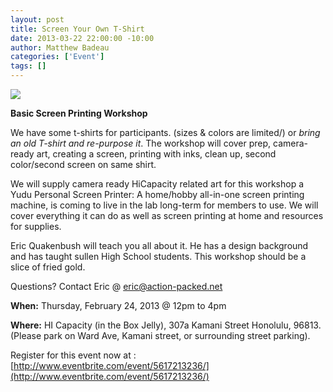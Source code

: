 ```yaml
--- 
layout: post
title: Screen Your Own T-Shirt
date: 2013-03-22 22:00:00 -10:00
author: Matthew Badeau
categories: ['Event']
tags: []
---
```

<meta property="og:image" content="http://imgur.com/dUFcQrm.png"/>

<img src="http://imgur.com/dUFcQrm.png"></img>

__Basic Screen Printing Workshop__

We have some t-shirts for participants. (sizes & colors are limited/) or _bring an old T-shirt and re-purpose it_.
The workshop will cover prep, camera-ready art, creating a screen, printing with inks, clean up, second color/second screen on same shirt.

We will supply camera ready HiCapacity related art for this workshop
a Yudu Personal Screen Printer: A home/hobby all-in-one screen printing machine, is coming to live in the lab long-term for members to use. We will cover everything it can do as well as screen printing at home and resources for supplies.

Eric Quakenbush will teach you all about it. He has a design background and has taught sullen High School students. This workshop should be a slice of fried gold.

Questions? Contact Eric @  eric@action-packed.net 

__When:__ Thursday, February 24, 2013 @ 12pm to 4pm

__Where:__ HI Capacity (in the Box Jelly), 307a Kamani Street Honolulu, 96813. (Please park on Ward Ave, Kamani street, or surrounding street parking).


Register for this event now at :
[http://www.eventbrite.com/event/5617213236/](http://www.eventbrite.com/event/5617213236/)
